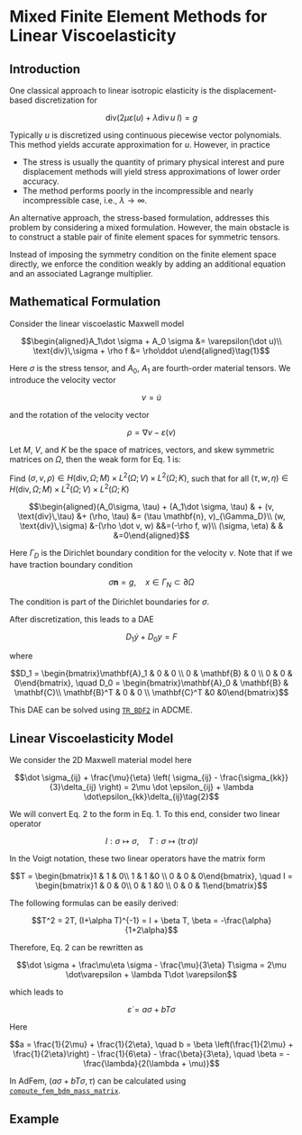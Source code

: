 # Mixed Finite Element Methods for Linear Viscoelasticity 

## Introduction 

One classical approach to linear isotropic elasticity is the displacement-based discretization for 

$$\text{div}(2\mu\varepsilon(u) + \lambda \text{div}\, u\; I) = g$$

Typically $u$ is discretized using continuous piecewise vector polynomials. This method yields accurate approximation for $u$. However, in practice

* The stress is usually the quantity of primary physical interest and pure displacement methods will yield stress approximations of lower order accuracy. 
* The method performs poorly in the incompressible and nearly incompressible case, i.e., $\lambda \rightarrow \infty$.

An alternative approach, the stress-based formulation, addresses this problem by considering a mixed formulation. However, the main obstacle is to construct a stable pair of finite element spaces for symmetric tensors. 

Instead of imposing the symmetry condition on the finite element space directly, we enforce the condition weakly by adding an additional equation and an associated Lagrange multiplier. 

## Mathematical Formulation
Consider the linear viscoelastic Maxwell model 

$$\begin{aligned}A_1\dot \sigma + A_0 \sigma &= \varepsilon(\dot u)\\ \text{div}\,\sigma + \rho f &= \rho\ddot u\end{aligned}\tag{1}$$

Here $\sigma$ is the stress tensor, and $A_0$, $A_1$ are fourth-order material tensors. We introduce the velocity vector 

$$v = \dot u$$

and the rotation of the velocity vector

$$\rho = \nabla v - \varepsilon(v)$$

Let $M$, $V$, and $K$ be the space of matrices, vectors, and skew symmetric matrices on $\Omega$, then the weak form for Eq. 1 is:

Find $(\sigma, v, \rho)\in H(\text{div}, \Omega; M) \times L^2(\Omega; V) \times L^2(\Omega; K)$, such that for all $(\tau, w, \eta)\in H(\text{div}, \Omega; M) \times L^2(\Omega; V) \times L^2(\Omega; K)$

$$\begin{aligned}(A_0\sigma, \tau) + (A_1\dot \sigma, \tau) & + (v, \text{div}\,\tau) &+ (\rho, \tau) &= (\tau \mathbf{n}, v)_{\Gamma_D}\\ (w, \text{div}\,\sigma) &-(\rho \dot v, w) &&=(-\rho f, w)\\ (\sigma, \eta) & & &=0\end{aligned}$$

Here $\Gamma_D$ is the Dirichlet boundary condition for the velocity $v$. Note that if we have traction boundary condition 

$$\sigma \mathbf{n} = g, \quad x\in \Gamma_N\subset \partial\Omega$$

The condition is part of the Dirichlet boundaries for $\sigma$. 

After discretization, this leads to a DAE

$$D_1 \dot y + D_0 y = F$$

where 

$$D_1 = \begin{bmatrix}\mathbf{A}_1 & 0 & 0 \\ 0 & \mathbf{B} & 0 \\
0 & 0 & 0\end{bmatrix}, \quad D_0 = \begin{bmatrix}\mathbf{A}_0 & \mathbf{B} & \mathbf{C}\\ \mathbf{B}^T & 0 & 0 \\ \mathbf{C}^T &0 &0\end{bmatrix}$$

This DAE can be solved using [`TR_BDF2`](https://kailaix.github.io/ADCME.jl/dev/api/#ADCME.TR_BDF2) in ADCME. 

## Linear Viscoelasticity Model

We consider the 2D Maxwell material model here

$$\dot \sigma_{ij} + \frac{\mu}{\eta} \left( \sigma_{ij} - \frac{\sigma_{kk}}{3}\delta_{ij} \right) = 2\mu \dot \epsilon_{ij} + \lambda \dot\epsilon_{kk}\delta_{ij}\tag{2}$$

We will convert Eq. 2 to the form in Eq. 1. To this end, consider two linear operator 

$$I: \sigma \mapsto \sigma, \quad T: \sigma \mapsto (\text{tr}\,\sigma) I$$

In the Voigt notation, these two linear operators have the matrix form 

$$T = \begin{bmatrix}1 & 1 & 0\\ 1 & 1 &0 \\ 0 & 0 & 0\end{bmatrix}, \quad I = \begin{bmatrix}1 & 0 & 0\\ 0 & 1 &0 \\ 0 & 0 & 1\end{bmatrix}$$

The following formulas can be easily derived:

$$T^2 = 2T, (I+\alpha T)^{-1} = I + \beta T, \beta = -\frac{\alpha}{1+2\alpha}$$

Therefore, Eq. 2 can be rewritten as 

$$\dot \sigma + \frac\mu\eta \sigma - \frac{\mu}{3\eta} T\sigma = 2\mu \dot\varepsilon + \lambda T\dot \varepsilon$$

which leads to 

$$\dot\varepsilon = a\sigma + b T\sigma$$

Here 

$$a = \frac{1}{2\mu} + \frac{1}{2\eta}, \quad b = \beta \left(\frac{1}{2\mu} + \frac{1}{2\eta}\right) - \frac{1}{6\eta} - \frac{\beta}{3\eta}, \quad \beta = -\frac{\lambda}{2(\lambda + \mu)}$$

In AdFem, $(a\sigma + b T\sigma, \tau)$ can be calculated using [`compute_fem_bdm_mass_matrix`](@ref). 

## Example 